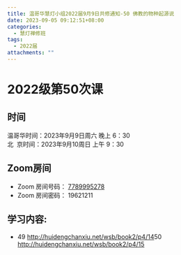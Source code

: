 ```yaml
---
title: 温哥华慧灯小组2022届9月9日共修通知-50 佛教的物种起源说
date: 2023-09-05 09:12:51+08:00
categories:
  - 慧灯禅修班
tags:
  - 2022届
attachments: ""
---
```

# 2022级第50次课

## 时间

温哥华时间：2023年9月9日周六 晚上 6：30\
北  京时间：2023年9月10周日 上午 9：30

## Zoom房间

* Zoom 房间号码： [7789995278](https://us02web.zoom.us/j/7789995278?pwd=VjZmbWJFY2k2K0E5RVB2cTNIQmhqUT09)
* Zoom 房间密码： 19621211

## 学习内容:

* 49 [](https://huidengchanxiu.net/docs/book2/14/)[](https://huidengchanxiu.net/docs/book2/14/)<http://huidengchanxiu.net/wsb/book2/p4/14>5﻿0 <http://huidengchanxiu.net/wsb/book2/p4/15>